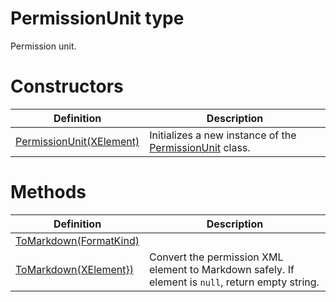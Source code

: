 <a name='T-Vsxmd-Units-PermissionUnit'></a>
# PermissionUnit type

Permission unit.

# Constructors

| Definition | Description |
|-|-|
| [PermissionUnit(XElement)](/Vsxmd.Units/PermissionUnit.md/#M-Vsxmd-Units-PermissionUnit-#ctor-System-Xml-Linq-XElement-) | Initializes a new instance of the [PermissionUnit](/Vsxmd.Units/PermissionUnit.md/#T-Vsxmd-Units-PermissionUnit) class. |

# Methods

| Definition | Description |
|-|-|
| [ToMarkdown(FormatKind)](/Vsxmd.Units/PermissionUnit.md/#M-Vsxmd-Units-PermissionUnit-ToMarkdown-Vsxmd-Units-FormatKind-) |  |
| [ToMarkdown(XElement})](/Vsxmd.Units/PermissionUnit.md/#M-Vsxmd-Units-PermissionUnit-ToMarkdown-System-Collections-Generic-IEnumerable{System-Xml-Linq-XElement}-) | Convert the permission XML element to Markdown safely. If element is `null`, return empty string. |
